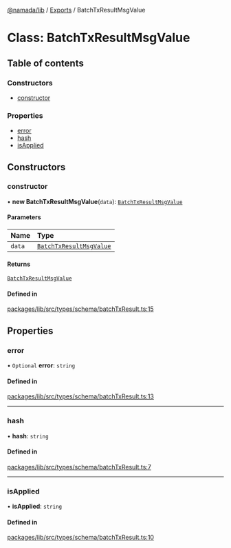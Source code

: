 [@namada/lib](../README.md) / [Exports](../modules.md) / BatchTxResultMsgValue

# Class: BatchTxResultMsgValue

## Table of contents

### Constructors

- [constructor](BatchTxResultMsgValue.md#constructor)

### Properties

- [error](BatchTxResultMsgValue.md#error)
- [hash](BatchTxResultMsgValue.md#hash)
- [isApplied](BatchTxResultMsgValue.md#isapplied)

## Constructors

### constructor

• **new BatchTxResultMsgValue**(`data`): [`BatchTxResultMsgValue`](BatchTxResultMsgValue.md)

#### Parameters

| Name | Type |
| :------ | :------ |
| `data` | [`BatchTxResultMsgValue`](BatchTxResultMsgValue.md) |

#### Returns

[`BatchTxResultMsgValue`](BatchTxResultMsgValue.md)

#### Defined in

[packages/lib/src/types/schema/batchTxResult.ts:15](https://github.com/namada-net/namada-sdkjs/blob/317e383a8ca213c3545ce431bc294c7340c765cd/packages/lib/src/types/schema/batchTxResult.ts#L15)

## Properties

### error

• `Optional` **error**: `string`

#### Defined in

[packages/lib/src/types/schema/batchTxResult.ts:13](https://github.com/namada-net/namada-sdkjs/blob/317e383a8ca213c3545ce431bc294c7340c765cd/packages/lib/src/types/schema/batchTxResult.ts#L13)

___

### hash

• **hash**: `string`

#### Defined in

[packages/lib/src/types/schema/batchTxResult.ts:7](https://github.com/namada-net/namada-sdkjs/blob/317e383a8ca213c3545ce431bc294c7340c765cd/packages/lib/src/types/schema/batchTxResult.ts#L7)

___

### isApplied

• **isApplied**: `string`

#### Defined in

[packages/lib/src/types/schema/batchTxResult.ts:10](https://github.com/namada-net/namada-sdkjs/blob/317e383a8ca213c3545ce431bc294c7340c765cd/packages/lib/src/types/schema/batchTxResult.ts#L10)
